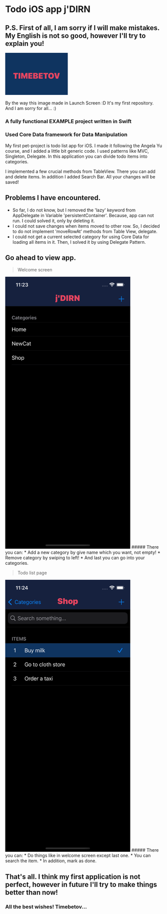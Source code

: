 # Todo iOS app j'DIRN

## P.S. First of all, I am sorry if I will make mistakes. My English is not so good, however I'll try to explain you!
<img src="./assets/LaunchScreen.png" alt="Author" width="200"/>

By the way this image made in Launch Screen :D
It's my first repository. And I am sorry for all... :)

### A fully functional EXAMPLE project written in Swift

### Used Core Data framework for Data Manipulation

My first pet-project is todo list app for iOS. I made it following the Angela Yu course, and I added a little bit generic code. I used patterns like MVC, Singleton, Delegate. In this application you can divide todo items into categories.

I implemented a few crucial methods from TableView. There you can add and delete items. In addition I added Search Bar. All your changes will be saved!
 

 ## Problems I have encountered.

 * So far, I do not know, but I removed the 'lazy' keyword from AppDelegate in Variable 'persistentContainer'. Because, app can not run. I could solved it, only by deleting it.
 * I could not save changes when items moved to other row. So, I decided to do not implement 'moveRowAt' methods from Table View, delegate.
 * I could not get a current selected category for using Core Data for loading all items in it. Then, I solved it by using Delegate Pattern.

 ## Go ahead to view app.
> Welcome screen
 <img src="/assets/CategoriesPage.png" alt="WelcomeScreen" width="400"/>
 ##### There you can:
* Add a new category by give name which you want, not empty!
* Remove category by swiping to left!
* And last you can go into your categories.

> Todo list page
<img src="/assets/ItemsPage.png" alt="ToDoListScreen" width="400"/>
##### There you can:
* Do things like in welcome screen except last one.
* You can search the item.
* In addition, mark as done.

## That's all. I think my first application is not perfect, however in future I'll try to make things better than now!
### All the best wishes! Timebetov...